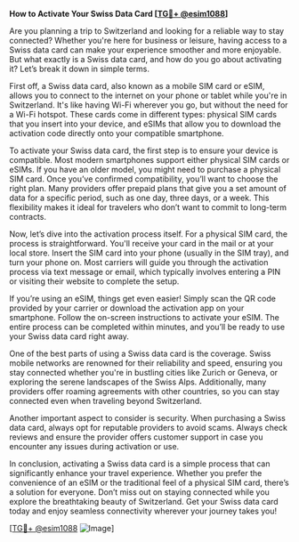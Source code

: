 **How to Activate Your Swiss Data Card [[TG💪+ @esim1088](https://t.me/s/esim1088)]**

Are you planning a trip to Switzerland and looking for a reliable way to stay connected? Whether you're here for business or leisure, having access to a Swiss data card can make your experience smoother and more enjoyable. But what exactly is a Swiss data card, and how do you go about activating it? Let’s break it down in simple terms.

First off, a Swiss data card, also known as a mobile SIM card or eSIM, allows you to connect to the internet on your phone or tablet while you're in Switzerland. It's like having Wi-Fi wherever you go, but without the need for a Wi-Fi hotspot. These cards come in different types: physical SIM cards that you insert into your device, and eSIMs that allow you to download the activation code directly onto your compatible smartphone. 

To activate your Swiss data card, the first step is to ensure your device is compatible. Most modern smartphones support either physical SIM cards or eSIMs. If you have an older model, you might need to purchase a physical SIM card. Once you’ve confirmed compatibility, you’ll want to choose the right plan. Many providers offer prepaid plans that give you a set amount of data for a specific period, such as one day, three days, or a week. This flexibility makes it ideal for travelers who don’t want to commit to long-term contracts.

Now, let’s dive into the activation process itself. For a physical SIM card, the process is straightforward. You'll receive your card in the mail or at your local store. Insert the SIM card into your phone (usually in the SIM tray), and turn your phone on. Most carriers will guide you through the activation process via text message or email, which typically involves entering a PIN or visiting their website to complete the setup.

If you’re using an eSIM, things get even easier! Simply scan the QR code provided by your carrier or download the activation app on your smartphone. Follow the on-screen instructions to activate your eSIM. The entire process can be completed within minutes, and you’ll be ready to use your Swiss data card right away.

One of the best parts of using a Swiss data card is the coverage. Swiss mobile networks are renowned for their reliability and speed, ensuring you stay connected whether you're in bustling cities like Zurich or Geneva, or exploring the serene landscapes of the Swiss Alps. Additionally, many providers offer roaming agreements with other countries, so you can stay connected even when traveling beyond Switzerland.

Another important aspect to consider is security. When purchasing a Swiss data card, always opt for reputable providers to avoid scams. Always check reviews and ensure the provider offers customer support in case you encounter any issues during activation or use.

In conclusion, activating a Swiss data card is a simple process that can significantly enhance your travel experience. Whether you prefer the convenience of an eSIM or the traditional feel of a physical SIM card, there’s a solution for everyone. Don’t miss out on staying connected while you explore the breathtaking beauty of Switzerland. Get your Swiss data card today and enjoy seamless connectivity wherever your journey takes you!

[[TG💪+ @esim1088](https://t.me/s/esim1088) ![Image](https://i.postimg.cc/Y0z9fWf4/image.png)]